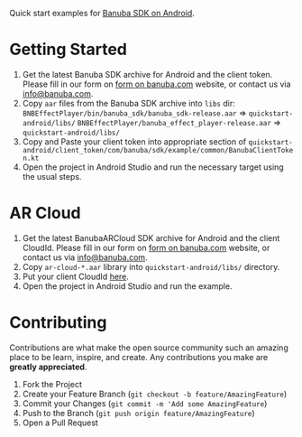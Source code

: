 Quick start examples for [Banuba SDK on Android](https://docs.banuba.com/docs/android/android_overview).

# Getting Started

1. Get the latest Banuba SDK archive for Android and the client token. Please fill in our form on [form on banuba.com](https://www.banuba.com/face-filters-sdk) website, or contact us via [info@banuba.com](mailto:info@banuba.com).
2. Copy `aar` files from the Banuba SDK archive into `libs` dir:
    `BNBEffectPlayer/bin/banuba_sdk/banuba_sdk-release.aar` => `quickstart-android/libs/`
    `BNBEffectPlayer/banuba_effect_player-release.aar` => `quickstart-android/libs/`
3. Copy and Paste your client token into appropriate section of `quickstart-android/client_token/com/banuba/sdk/example/common/BanubaClientToken.kt`
4. Open the project in Android Studio and run the necessary target using the usual steps.

# AR Cloud

 1. Get the latest BanubaARCloud SDK archive for Android and the client CloudId. Please fill in our form on [form on banuba.com](https://www.banuba.com/face-filters-sdk) website, or contact us via [info@banuba.com](mailto:info@banuba.com).
 2. Copy `ar-cloud-*.aar` library into `quickstart-android/libs/` directory.
 3. Put your client CloudId [here](https://github.com/Banuba/quickstart-android/blob/master/effect_player_realtime_preview/src/main/res/values/strings.xml#L14).
 4. Open the project in Android Studio and run the example.

# Contributing

Contributions are what make the open source community such an amazing place to be learn, inspire, and create. Any contributions you make are **greatly appreciated**.

1. Fork the Project
2. Create your Feature Branch (`git checkout -b feature/AmazingFeature`)
3. Commit your Changes (`git commit -m 'Add some AmazingFeature`)
4. Push to the Branch (`git push origin feature/AmazingFeature`)
5. Open a Pull Request
